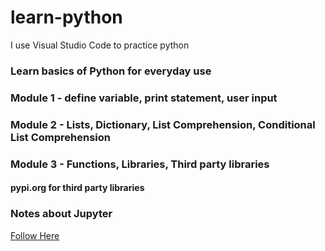 # learn-python
I use Visual Studio Code to practice python

### Learn basics of Python for everyday use

### Module 1 - define variable, print statement, user input


### Module 2 - Lists, Dictionary, List Comprehension, Conditional List Comprehension


### Module 3 - Functions, Libraries, Third party libraries
#### pypi.org for third party libraries 


### Notes about Jupyter 
[Follow Here](https://github.com/utkaln/learn-python/blob/master/Jupiter-Pandas.md)







